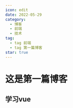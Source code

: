 ```yaml
---
icon: edit
date: 2022-05-29
category:
  - 博客
  - 前端
  - 技术
tag:
  - tag 前端
  - tag 第一篇博客
star: true
---
```


# 这是第一篇博客

## 学习vue


